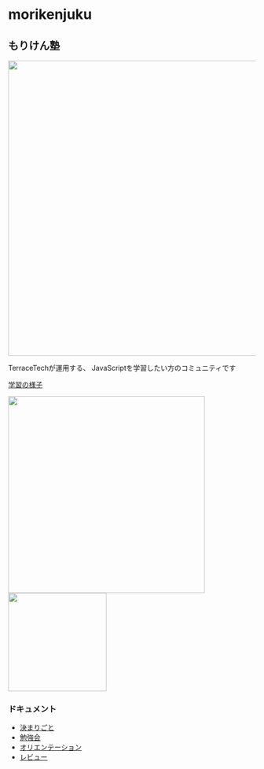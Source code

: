 # morikenjuku

## もりけん塾


<img src="https://terracetech.jp/wp-content/uploads/2021/04/無題214.png" width="600">

TerraceTechが運用する、
JavaScriptを学習したい方のコミュニティです

[学習の様子](https://terracetech.jp/category/morikenjuku/)

<img src="https://terracetech.jp/wp-content/uploads/2021/09/gakusyu.png" width="400" />

<img src="https://terracetech.jp/wp-content/uploads/2021/06/多数.png" width="200" />


### ドキュメント

- [決まりごと](https://github.com/kenmori/morikenjuku/blob/main/doc/kimarigoto.md)
- [勉強会](https://github.com/kenmori/morikenjuku/blob/main/doc/benkyoukai.md)
- [オリエンテーション](https://github.com/kenmori/morikenjuku/blob/main/doc/orien.md)
- [レビュー](https://github.com/kenmori/morikenjuku/blob/main/doc/review.md)

